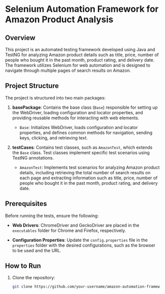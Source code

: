 # Selenium Automation Framework for Amazon Product Analysis

## Overview

This project is an automated testing framework developed using Java and TestNG for analyzing Amazon product details such as title, price, number of people who bought it in the past month, product rating, and delivery date. The framework utilizes Selenium for web automation and is designed to navigate through multiple pages of search results on Amazon.

## Project Structure

The project is structured into two main packages:

1. **basePackage**: Contains the base class (`Base`) responsible for setting up the WebDriver, loading configuration and locator properties, and providing reusable methods for interacting with web elements.

   - `Base`: Initializes WebDriver, loads configuration and locator properties, and defines common methods for navigation, sending keys, clicking, and retrieving text.

2. **testCases**: Contains test classes, such as `AmazonTest`, which extends the `Base` class. Test classes implement specific test scenarios using TestNG annotations.

   - `AmazonTest`: Implements test scenarios for analyzing Amazon product details, including retrieving the total number of search results on each page and extracting information such as title, price, number of people who bought it in the past month, product rating, and delivery date.

## Prerequisites

Before running the tests, ensure the following:

- **Web Drivers**: ChromeDriver and GeckoDriver are placed in the `executables` folder for Chrome and Firefox, respectively.
  
- **Configuration Properties**: Update the `config.properties` file in the `properties` folder with the desired configurations, such as the browser to be used and the URL.

## How to Run

1. Clone the repository:

   ```bash
   git clone https://github.com/your-username/amazon-automation-framework.git
   ```
